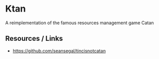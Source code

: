 # Ktan
A reimplementation of the famous resources management game Catan

## Resources / Links
- https://github.com/seansegal/tincisnotcatan